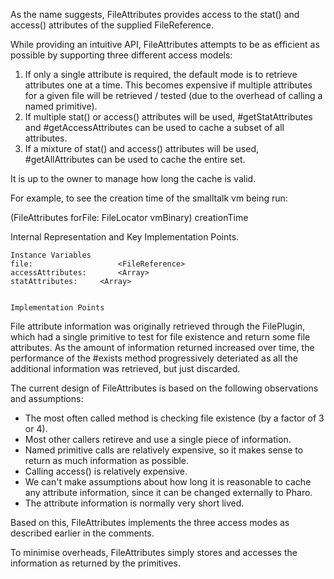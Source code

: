 As the name suggests, FileAttributes provides access to the stat() and access() attributes of the supplied FileReference.

While providing an intuitive API, FileAttributes attempts to be as efficient as possible by supporting three different access models:

1.  If only a single attribute is required, the default mode is to retrieve attributes one at a time.  This becomes expensive if multiple attributes for a given file will be retrieved / tested (due to the overhead of calling a named primitive).
2.  If multiple stat() or access() attributes will be used, #getStatAttributes and #getAccessAttributes can be used to cache a subset of all attributes.
3. If a mixture of stat() and access() attributes will be used, #getAllAttributes can be used to cache the entire set.

It is up to the owner to manage how long the cache is valid.

For example, to see the creation time of the smalltalk vm being run:

  (FileAttributes forFile: FileLocator vmBinary) creationTime

Internal Representation and Key Implementation Points.

    Instance Variables
	file:					<FileReference>
	accessAttributes:		<Array>
	statAttributes:		<Array>


    Implementation Points

File attribute information was originally retrieved through the FilePlugin, which had a single primitive to test for file existence and return some file attributes.  As the amount of information returned increased over time, the performance of the #exists method progressively deteriated as all the additional information was retrieved, but just discarded.

The current design of FileAttributes is based on the following observations and assumptions:

- The most often called method is checking file existence (by a factor of 3 or 4).
- Most other callers retireve and use a single piece of information.
- Named primitive calls are relatively expensive, so it makes sense to return as much information as possible.
- Calling access() is relatively expensive.
- We can't make assumptions about how long it is reasonable to cache any attribute information, since it can be changed externally to Pharo.
- The attribute information is normally very short lived.

Based on this, FileAttributes implements the three access modes as described earlier in the comments.

To minimise overheads, FileAttributes simply stores and accesses the information as returned by the primitives.